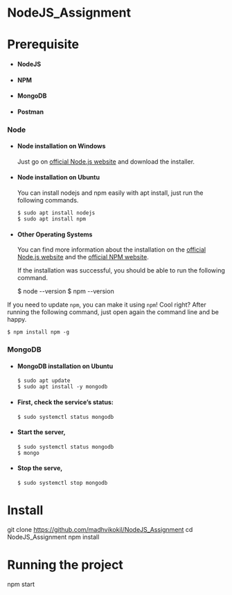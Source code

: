 # NodeJS_Assignment

# Prerequisite

- #### NodeJS
- #### NPM
- #### MongoDB
- #### Postman

### Node
- #### Node installation on Windows

  Just go on [official Node.js website](https://nodejs.org/) and download the installer.

- #### Node installation on Ubuntu

  You can install nodejs and npm easily with apt install, just run the following commands.

      $ sudo apt install nodejs
      $ sudo apt install npm

- #### Other Operating Systems
  You can find more information about the installation on the [official Node.js website](https://nodejs.org/) and the [official NPM website](https://npmjs.org/).

  If the installation was successful, you should be able to run the following command.

    $ node --version
    $ npm --version    

If you need to update `npm`, you can make it using `npm`! Cool right? After running the following command, just open again the command line and be happy.

    $ npm install npm -g

###

### MongoDB
- #### MongoDB installation on Ubuntu

      $ sudo apt update
      $ sudo apt install -y mongodb
    
 - #### First, check the service’s status:
 
       $ sudo systemctl status mongodb

 - #### Start the server,
 
       $ sudo systemctl status mongodb
       $ mongo
 
 - #### Stop the serve,
 
       $ sudo systemctl stop mongodb
    
###

# Install

git clone https://github.com/madhvikokil/NodeJS_Assignment
cd NodeJS_Assignment
npm install

# Running the project
npm start
